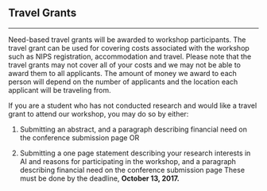 ## Travel Grants
----
Need-based travel grants will be awarded to workshop participants. The travel grant can be used for covering costs associated with the workshop such as NIPS registration, accommodation and travel. Please note that the travel grants may not cover all of your costs and we may not be able to award them to all applicants. The amount of money we award to each person will depend on the number of applicants and the location each applicant will be traveling from.

If you are a student who has not conducted research and would like a travel grant to attend our workshop, you may do so by either:

1) Submitting an abstract, and a paragraph describing financial need on the conference submission page OR

2) Submitting a one page statement describing your research interests in AI and reasons for participating in the workshop, and a paragraph describing financial need on the conference submission page
These must be done by the deadline, **October 13, 2017.**